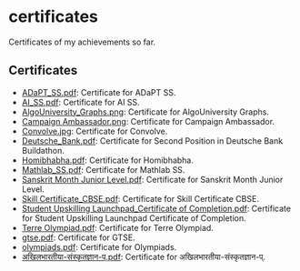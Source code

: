 # certificates
Certificates of my achievements so far.

## Certificates
* [ADaPT_SS.pdf](ADaPT_SS.pdf): Certificate for ADaPT SS.
* [AI_SS.pdf](AI_SS.pdf): Certificate for AI SS.
* [AlgoUniversity_Graphs.png](AlgoUniversity_Graphs.png): Certificate for AlgoUniversity Graphs.
* [Campaign Ambassador.png](Campaign%20Ambassador.png): Certificate for Campaign Ambassador.
* [Convolve.jpg](https://unstop.com/certificate-preview/d5811e95-895e-43a9-9e56-c548f8545be1?utm_campaign=site-emails&utm_medium=d2c-automated&utm_source=wow-look-at-your-certificate-convolve-30-a-pan-iit-aiml-hackathon-open-to-all): Certificate for Convolve.
* [Deutsche_Bank.pdf](Deutsche_Bank.pdf): Certificate for Second Position in Deutsche Bank Buildathon.
* [Homibhabha.pdf](Homibhabha.pdf): Certificate for Homibhabha.
* [Mathlab_SS.pdf](Mathlab_SS.pdf): Certificate for Mathlab SS.
* [Sanskrit Month Junior Level.pdf](Sanskrit%20Month%20Junior%20Level.pdf): Certificate for Sanskrit Month Junior Level.
* [Skill Certificate_CBSE.pdf](Skill%20Certificate_CBSE.pdf): Certificate for Skill Certificate CBSE.
* [Student Upskilling Launchpad_Certificate of Completion.pdf](Student%20Upskilling%20Launchpad_Certificate%20of%20Completion.pdf): Certificate for Student Upskilling Launchpad Certificate of Completion.
* [Terre Olympiad.pdf](Terre%20Olympiad.pdf): Certificate for Terre Olympiad.
* [gtse.pdf](gtse.pdf): Certificate for GTSE.
* [olympiads.pdf](olympiads.pdf): Certificate for Olympiads.
* [अखिलभारतीया-संस्कृतज्ञान-प्.pdf](अखिलभारतीया-संस्कृतज्ञान-प्.pdf): Certificate for अखिलभारतीया-संस्कृतज्ञान-प्.
